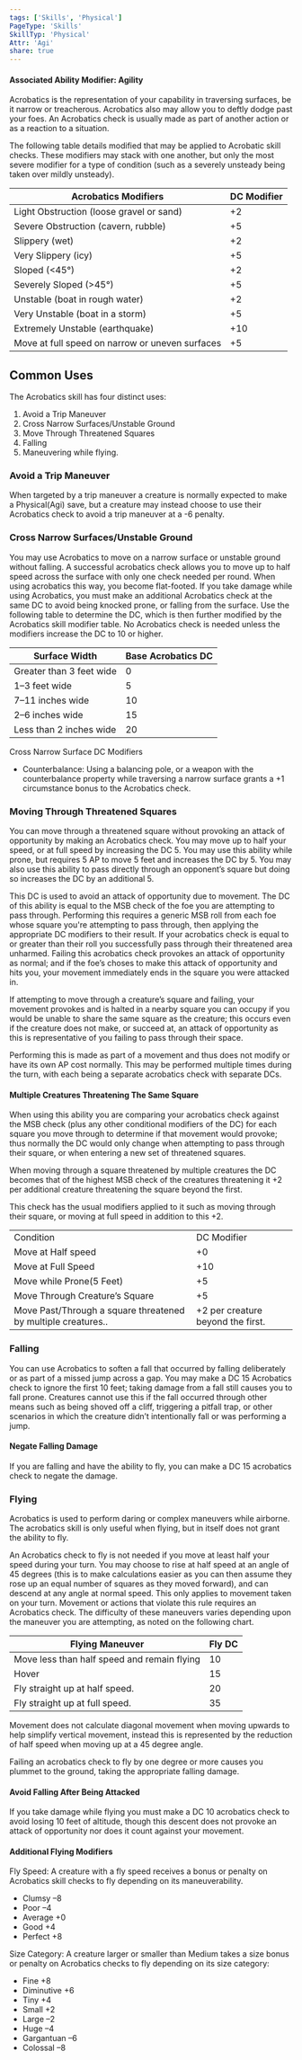 ```yaml
---
tags: ['Skills', 'Physical']
PageType: 'Skills'
SkillTyp: 'Physical'
Attr: 'Agi'
share: true
---
```

#### Associated Ability Modifier: Agility
Acrobatics is the representation of your capability in traversing surfaces, be it narrow or treacherous. Acrobatics also may allow you to deftly dodge past your foes. An Acrobatics check is usually made as part of another action or as a reaction to a situation.

The following table details modified that may be applied to Acrobatic skill checks. These modifiers may stack with one another, but only the most severe modifier for a type of condition (such as a severely unsteady being taken over mildly unsteady).

|Acrobatics Modifiers|DC Modifier|
|---|---|
|Light Obstruction (loose gravel or sand)|+2|
|Severe Obstruction (cavern, rubble)|+5|
|Slippery (wet)|+2|
|Very Slippery (icy)|+5|
|Sloped (<45°)|+2|
|Severely Sloped (>45°)|+5|
|Unstable (boat in rough water)|+2|
|Very Unstable (boat in a storm)|+5|
|Extremely Unstable (earthquake)|+10|
|Move at full speed on narrow or uneven surfaces|+5|

## Common Uses

The Acrobatics skill has four distinct uses:

1. Avoid a Trip Maneuver
2. Cross Narrow Surfaces/Unstable Ground
3. Move Through Threatened Squares
4. Falling
5. Maneuvering while flying.

### Avoid a Trip Maneuver

When targeted by a trip maneuver a creature is normally expected to make a Physical(Agi) save, but a creature may instead choose to use their Acrobatics check to avoid a trip maneuver at a -6 penalty.

### Cross Narrow Surfaces/Unstable Ground

You may use Acrobatics to move on a narrow surface or unstable ground without falling. A successful acrobatics check allows you to move up to half speed across the surface with only one check needed per round. When using acrobatics this way, you become flat-footed. If you take damage while using Acrobatics, you must make an additional Acrobatics check at the same DC to avoid being knocked prone, or falling from the surface. Use the following table to determine the DC, which is then further modified by the Acrobatics skill modifier table. No Acrobatics check is needed unless the modifiers increase the DC to 10 or higher.

|Surface Width|Base Acrobatics DC|
|---|---|
|Greater than 3 feet wide|0|
|1–3 feet wide|5|
|7–11 inches wide|10|
|2–6 inches wide|15|
|Less than 2 inches wide|20|

Cross Narrow Surface DC Modifiers

- Counterbalance: Using a balancing pole, or a weapon with the counterbalance property while traversing a narrow surface grants a +1 circumstance bonus to the Acrobatics check.

### Moving Through Threatened Squares

You can move through a threatened square without provoking an attack of opportunity by making an Acrobatics check. You may move up to half your speed, or at full speed by increasing the DC 5. You may use this ability while prone, but requires 5 AP to move 5 feet and increases the DC by 5. You may also use this ability to pass directly through an opponent’s square but doing so increases the DC by an additional 5.

This DC is used to avoid an attack of opportunity due to movement. The DC of this ability is equal to the MSB check of the foe you are attempting to pass through. Performing this requires a generic MSB roll from each foe whose square you're attempting to pass through, then applying the appropriate DC modifiers to their result. If your acrobatics check is equal to or greater than their roll you successfully pass through their threatened area unharmed. Failing this acrobatics check provokes an attack of opportunity as normal; and if the foe’s choses to make this attack of opportunity and hits you, your movement immediately ends in the square you were attacked in.

If attempting to move through a creature’s square and failing, your movement provokes and is halted in a nearby square you can occupy if you would be unable to share the same square as the creature; this occurs even if the creature does not make, or succeed at, an attack of opportunity as this is representative of you failing to pass through their space.

Performing this is made as part of a movement and thus does not modify or have its own AP cost normally. This may be performed multiple times during the turn, with each being a separate acrobatics check with separate DCs.

#### Multiple Creatures Threatening The Same Square

When using this ability you are comparing your acrobatics check against the MSB check (plus any other conditional modifiers of the DC) for each square you move through to determine if that movement would provoke; thus normally the DC would only change when attempting to pass through their square, or when entering a new set of threatened squares.

When moving through a square threatened by multiple creatures the DC becomes that of the highest MSB check of the creatures threatening it +2 per additional creature threatening the square beyond the first.

This check has the usual modifiers applied to it such as moving through their square, or moving at full speed in addition to this +2.

|   |   |
|---|---|
|Condition|DC Modifier|
|Move at Half speed|+0|
|Move at Full Speed|+10|
|Move while Prone(5 Feet)|+5|
|Move Through Creature’s Square|+5|
|Move Past/Through a square threatened by multiple creatures..|+2 per creature beyond the first.|

### Falling

You can use Acrobatics to soften a fall that occurred by falling deliberately or as part of a missed jump across a gap. You may make a DC 15 Acrobatics check to ignore the first 10 feet; taking damage from a fall still causes you to fall prone. Creatures cannot use this if the fall occurred through other means such as being shoved off a cliff, triggering a pitfall trap, or other scenarios in which the creature didn’t intentionally fall or was performing a jump.

#### Negate Falling Damage

If you are falling and have the ability to fly, you can make a DC 15 acrobatics check to negate the damage.

### Flying

Acrobatics is used to perform daring or complex maneuvers while airborne. The acrobatics skill is only useful when flying, but in itself does not grant the ability to fly.

An Acrobatics check to fly is not needed if you move at least half your speed during your turn. You may choose to rise at half speed at an angle of 45 degrees (this is to make calculations easier as you can then assume they rose up an equal number of squares as they moved forward), and can descend at any angle at normal speed. This only applies to movement taken on your turn. Movement or actions that violate this rule requires an Acrobatics check. The difficulty of these maneuvers varies depending upon the maneuver you are attempting, as noted on the following chart.

|Flying Maneuver|Fly DC|
|---|---|
|Move less than half speed and remain flying|10|
|Hover|15|
|Fly straight up at half speed.|20|
|Fly straight up at full speed.|35|

Movement does not calculate diagonal movement when moving upwards to help simplify vertical movement, instead this is represented by the reduction of half speed when moving up at a 45 degree angle.

Failing an acrobatics check to fly by one degree or more causes you plummet to the ground, taking the appropriate falling damage.

#### Avoid Falling After Being Attacked

If you take damage while flying you must make a DC 10 acrobatics check to avoid losing 10 feet of altitude, though this descent does not provoke an attack of opportunity nor does it count against your movement.

#### Additional Flying Modifiers

Fly Speed: A creature with a fly speed receives a bonus or penalty on Acrobatics skill checks to fly depending on its maneuverability.

- Clumsy –8
- Poor –4
- Average +0
- Good +4
- Perfect +8

Size Category: A creature larger or smaller than Medium takes a size bonus or penalty on Acrobatics checks to fly depending on its size category:

- Fine +8
- Diminutive +6
- Tiny +4
- Small +2
- Large –2
- Huge –4
- Gargantuan –6
- Colossal –8
